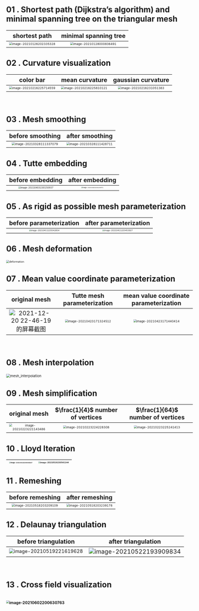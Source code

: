 ## 01 . Shortest path (Dijkstra’s algorithm) and minimal spanning tree on the triangular mesh

|                        shortest path                         |                    minimal spanning tree                     |
| :----------------------------------------------------------: | :----------------------------------------------------------: |
| <img src="README.assets/image-20210126202335328-16397474062451.png" alt="image-20210126202335328" style="zoom:50%;" /> | <img src="README.assets/image-20210128000836491.png" alt="image-20210128000836491" style="zoom:50%;" /> |



## 02 .  Curvature visualization

|                          color bar                           |                        mean curvature                        |                      gaussian curvature                      |
| :----------------------------------------------------------: | :----------------------------------------------------------: | :----------------------------------------------------------: |
| <img src="README.assets/image-20210216225714559.png" alt="image-20210216225714559" style="zoom: 50%;" /> | <img src="README.assets/image-20210216225810121.png" alt="image-20210216225810121" style="zoom:50%;" /> | <img src="README.assets/image-20210216231051383.png" alt="image-20210216231051383" style="zoom:50%;" /> |

​                                                                                                                 

## 03 . Mesh smoothing

|                       before smoothing                       |                       after smoothing                        |
| :----------------------------------------------------------: | :----------------------------------------------------------: |
| <img src="README.assets/image-20210328111337079.png" alt="image-20210328111337079" style="zoom: 50%;" /> | <img src="README.assets/image-20210328111428711.png" alt="image-20210328111428711" style="zoom:50%;" /> |

  

## 04 . Tutte embedding

|                       before embedding                       |                       after embedding                        |
| :----------------------------------------------------------: | :----------------------------------------------------------: |
| <img src="README.assets/image-20210403230150937.png" alt="image-20210403230150937" style="zoom: 38%;" /> | <img src="README.assets/image-20210403230220971.png" alt="image-20210403230220971" style="zoom: 24%;" /> |

  

## 05 . As rigid as possible mesh parameterization

|                   before parameterization                    |                    after parameterization                    |
| :----------------------------------------------------------: | :----------------------------------------------------------: |
| <img src="README.assets/image-20210411225542854.png" alt="image-20210411225542854" style="zoom:33%;" /> | <img src="README.assets/image-20210411225453927.png" alt="image-20210411225453927" style="zoom:33%;" /> |

   

## 06 . Mesh deformation

<img src="README.assets/deformation.gif" alt="deformation" style="zoom: 50%;" />



## 07 . Mean value coordinate parameterization

|                        original mesh                         |                 Tutte mesh parameterization                  |            mean value coordinate parameterization            |
| :----------------------------------------------------------: | :----------------------------------------------------------: | :----------------------------------------------------------: |
| <img src="README.assets/2021-12-20 22-46-19 的屏幕截图.png" alt="2021-12-20 22-46-19 的屏幕截图"  /> | <img src="README.assets/image-20210423171324512.png" alt="image-20210423171324512" style="zoom: 50%;" /> | <img src="README.assets/image-20210423171440414.png" alt="image-20210423171440414" style="zoom:50%;" /> |

​                                                                

## 08 . Mesh interpolation

<img src="README.assets/mesh_interpolation.gif" alt="mesh_interpolation" style="zoom:67%;" />



## 09 . Mesh simplification

|                        original mesh                         |               $\frac{1}{4}$ number of vertices               |              $\frac{1}{64}$ number of vertices               |
| :----------------------------------------------------------: | :----------------------------------------------------------: | :----------------------------------------------------------: |
| <img src="README.assets/image-20210223221143486.png" alt="image-20210223221143486" style="zoom:50%;" /> | <img src="README.assets/image-20210223224228308.png" alt="image-20210223224228308" style="zoom:50%;" /> | <img src="README.assets/image-20210223225241413.png" alt="image-20210223225241413" style="zoom:50%;" /> |



## 10 .  Lloyd Iteration

| <img src="README.assets/image-20210516230006647.png" alt="image-20210516230006647" style="zoom: 25%;" /> | <img src="README.assets/image-20210516230541144.png" alt="image-20210516230541144" style="zoom: 33%;" /> |
| :----------------------------------------------------------: | :----------------------------------------------------------: |

  

## 11 . Remeshing

|                       before remeshing                       |                       after remeshing                        |
| :----------------------------------------------------------: | :----------------------------------------------------------: |
| <img src="README.assets/image-20210518203209109.png" alt="image-20210518203209109" style="zoom: 50%;" /> | <img src="README.assets/image-20210518203239178.png" alt="image-20210518203239178" style="zoom: 50%;" /> |

  

## 12 . Delaunay triangulation

|                     before triangulation                     |                     after triangulation                      |
| :----------------------------------------------------------: | :----------------------------------------------------------: |
| <img src="README.assets/image-20210519221619628.png" alt="image-20210519221619628" style="zoom: 80%;" /> | <img src="README.assets/image-20210522193909834.png" alt="image-20210522193909834"  /> |

​										

## 13 . Cross field visualization

##  <img src="README.assets/image-20210602200630763.png" alt="image-20210602200630763" style="zoom: 50%;" />

